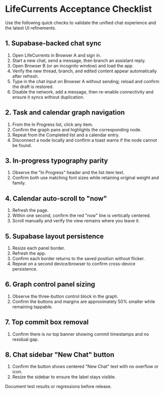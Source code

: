 # LifeCurrents Acceptance Checklist

Use the following quick checks to validate the unified chat experience and the latest UI refinements.

## 1. Supabase-backed chat sync
1. Open LifeCurrents in Browser A and sign in.
2. Start a new chat, send a message, then branch an assistant reply.
3. Open Browser B (or an incognito window) and load the app.
4. Verify the new thread, branch, and edited content appear automatically after refresh.
5. Type in the chat input on Browser A without sending; reload and confirm the draft is restored.
6. Disable the network, add a message, then re-enable connectivity and ensure it syncs without duplication.

## 2. Task and calendar graph navigation
1. From the In Progress list, click any item.
2. Confirm the graph pans and highlights the corresponding node.
3. Repeat from the Completed list and a calendar entry.
4. Disconnect a node locally and confirm a toast warns if the node cannot be found.

## 3. In-progress typography parity
1. Observe the "In Progress" header and the list item text.
2. Confirm both use matching font sizes while retaining original weight and family.

## 4. Calendar auto-scroll to "now"
1. Refresh the page.
2. Within one second, confirm the red "now" line is vertically centered.
3. Scroll manually and verify the view remains where you leave it.

## 5. Supabase layout persistence
1. Resize each panel border.
2. Refresh the app.
3. Confirm each border returns to the saved position without flicker.
4. Repeat on a second device/browser to confirm cross-device persistence.

## 6. Graph control panel sizing
1. Observe the three-button control block in the graph.
2. Confirm the buttons and margins are approximately 50% smaller while remaining tappable.

## 7. Top commit box removal
1. Confirm there is no top banner showing commit timestamps and no residual gap.

## 8. Chat sidebar "New Chat" button
1. Confirm the button shows centered "New Chat" text with no overflow or icon.
2. Resize the sidebar to ensure the label stays visible.

Document test results or regressions before release.
